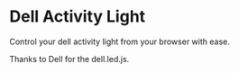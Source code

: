 # Dell Activity Light

Control your dell activity light from your browser with ease.

Thanks to Dell for the dell.led.js.
